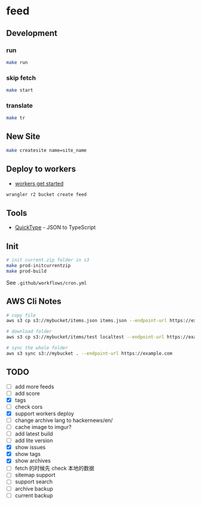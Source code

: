 # feed

## Development

### run

```bash
make run
```

### skip fetch

```bash
make start
```

### translate

```bash
make tr
```

## New Site

```bash
make createsite name=site_name
```

## Deploy to workers

- [workers get started](https://developers.cloudflare.com/workers/get-started/guide/)

```bash
wrangler r2 bucket create feed
```

## Tools

- [QuickType](https://app.quicktype.io/) - JSON to TypeScript

## Init

```bash
# init current.zip folder in s3
make prod-initcurrentzip
make prod-build
```

See `.github/workflows/cron.yml`

## AWS Cli Notes

```bash
# copy file
aws s3 cp s3://mybucket/items.json items.json --endpoint-url https://example.com

# download folder
aws s3 cp s3://mybucket/items/test localtest --endpoint-url https://example.com --recursive

# sync the whole folder
aws s3 sync s3://mybucket . --endpoint-url https://example.com
```

## TODO

- [ ] add more feeds
- [ ] add score
- [x] tags
- [ ] check cors
- [x] support workers deploy
- [ ] change archive lang to hackernews/en/
- [ ] cache image to imgur?
- [ ] add latest build
- [ ] add lite version
- [x] show issues
- [x] show tags
- [x] show archives
- [ ] fetch 的时候先 check 本地的数据
- [ ] sitemap support
- [ ] support search
- [ ] archive backup
- [ ] current backup
